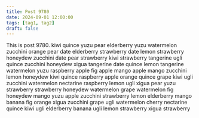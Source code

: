 ```yaml
---
title: Post 9780
date: 2024-09-01 12:00:00
tags: [tag1, tag2]
draft: false
---
```

This is post 9780.
kiwi
quince
yuzu
pear
elderberry
yuzu
watermelon
zucchini
orange
pear
date
elderberry
strawberry
date
lemon
strawberry
honeydew
zucchini
date
pear
strawberry
kiwi
strawberry
tangerine
ugli
quince
zucchini
honeydew
xigua
tangerine
date
quince
lemon
tangerine
watermelon
yuzu
raspberry
apple
fig
apple
mango
apple
mango
zucchini
lemon
honeydew
kiwi
quince
raspberry
apple
orange
quince
grape
kiwi
ugli
zucchini
watermelon
nectarine
raspberry
lemon
ugli
xigua
pear
yuzu
strawberry
strawberry
honeydew
watermelon
grape
watermelon
fig
honeydew
mango
yuzu
apple
zucchini
strawberry
lemon
elderberry
mango
banana
fig
orange
xigua
zucchini
grape
ugli
watermelon
cherry
nectarine
quince
kiwi
ugli
elderberry
banana
ugli
lemon
strawberry
xigua
strawberry
